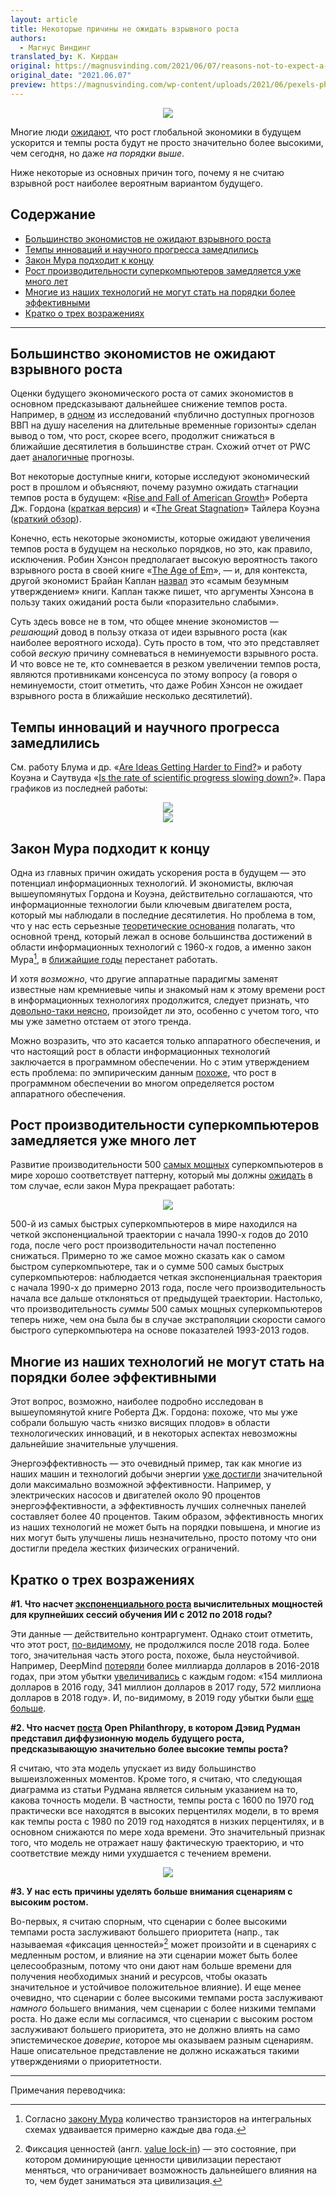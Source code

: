 ```yaml
---
layout: article
title: Некоторые причины не ожидать взрывного роста
authors:
  - Магнус Виндинг
translated_by: К. Кирдан
original: https://magnusvinding.com/2021/06/07/reasons-not-to-expect-a-growth-explosion/
original_date: "2021.06.07"
preview: https://magnusvinding.com/wp-content/uploads/2021/06/pexels-photo-187041.jpeg?w=1400
---
```

<center><img src="https://magnusvinding.com/wp-content/uploads/2021/06/pexels-photo-187041.jpeg?w=1400"/></center>

Многие люди [ожидают](https://sideways-view.com/2017/10/04/hyperbolic-growth/), что рост глобальной экономики в будущем ускорится и темпы роста будут не просто значительно более высокими, чем сегодня, но даже _на порядки выше_.

Ниже некоторые из основных причин того, почему я не считаю взрывной рост наиболее вероятным вариантом будущего.

## Содержание

- [Большинство экономистов не ожидают взрывного роста](#Большинство_экономистов_не_ожидают_взрывного_роста)
- [Темпы инноваций и научного прогресса замедлились](#Темпы_инноваций_и_научного_прогресса_замедлились)
- [Закон Мура подходит к концу](#Закон_Мура_подходит_к_концу)
- [Рост производительности суперкомпьютеров замедляется уже много лет](#Рост_производительности_суперкомпьютеров_замедляется_уже_много_лет)
- [Многие из наших технологий не могут стать на порядки более эффективными](#Многие_из_наших_технологий_не_могут_стать_на_порядки_более_эффективными)
- [Кратко о трех возражениях](#Кратко_о_трех_возражениях)

---

<a id="Большинство_экономистов_не_ожидают_взрывного_роста"></a>
## Большинство экономистов не ожидают взрывного роста

Оценки будущего экономического роста от самих экономистов в основном предсказывают дальнейшее снижение темпов роста. Например, в [одном](https://www.oecd.org/economy/growth/Long-term-projections-of-the-world-economy-a-review.pdf) из исследований «публично доступных прогнозов ВВП на душу населения на длительные временные горизонты» сделан вывод о том, что рост, скорее всего, продолжит снижаться в ближайшие десятилетия в большинстве стран. Схожий отчет от PWC дает [аналогичные](https://www.pwc.com/gx/en/world-2050/assets/pwc-the-world-in-2050-full-report-feb-2017.pdf) прогнозы.

Вот некоторые доступные книги, которые исследуют экономический рост в прошлом и объясняют, почему разумно ожидать стагнации темпов роста в будущем: «[Rise and Fall of American Growth](https://www.amazon.com/Rise-Fall-American-Growth-Princeton/dp/153661825X)» Роберта Дж. Гордона ([краткая версия](https://www.nber.org/system/files/working_papers/w18315/w18315.pdf)) и «[The Great Stagnation](https://www.amazon.com/Great-Stagnation-Low-Hanging-Eventually-eSpecial-ebook/dp/B004H0M8QS)» Тайлера Коуэна ([краткий обзор](https://en.wikipedia.org/wiki/The_Great_Stagnation#Synopsis)).

Конечно, есть некоторые экономисты, которые ожидают увеличения темпов роста в будущем на несколько порядков, но это, как правило, исключения. Робин Хэнсон предполагает высокую вероятность такого взрывного роста в своей книге «[The Age of Em](https://ageofem.com/)», — и, для контекста, другой экономист Брайан Каплан [назвал](https://www.econlib.org/archives/2016/06/whats_wrong_in.html) это «самым безумным утверждением» книги. Каплан также пишет, что аргументы Хэнсона в пользу таких ожиданий роста были «поразительно слабыми».

Суть здесь вовсе не в том, что общее мнение экономистов — _решающий_ довод в пользу отказа от идеи взрывного роста (как наиболее вероятного исхода). Суть просто в том, что это представляет собой _вескую_ причину сомневаться в неминуемости взрывного роста. И что вовсе не те, кто сомневается в резком увеличении темпов роста, являются противниками консенсуса по этому вопросу (а говоря о неминуемости, стоит отметить, что даже Робин Хэнсон не ожидает взрывного роста в ближайшие несколько десятилетий).

<a id="Темпы_инноваций_и_научного_прогресса_замедлились"></a>
## Темпы инноваций и научного прогресса замедлились

См. работу Блума и др. «[Are Ideas Getting Harder to Find?](https://web.stanford.edu/~chadj/IdeaPF.pdf)» и работу Коуэна и Саутвуда «[Is the rate of scientific progress slowing down?](https://docs.google.com/document/d/1cEBsj18Y4NnVx5Qdu43cKEHMaVBODTTyfHBa8GIRSec/edit)». Пара графиков из последней работы:

<center><img src="https://magnusvinding.com/wp-content/uploads/2021/06/screen-shot-2021-06-07-at-6.56.25-pm.png"/></center>

<center><img src="https://magnusvinding.com/wp-content/uploads/2021/06/screen-shot-2021-06-07-at-6.56.40-pm.png"/></center>

<a id="Закон_Мура_подходит_к_концу"></a>
## Закон Мура подходит к концу

Одна из главных причин ожидать ускорения роста в будущем — это потенциал информационных технологий. И экономисты, включая вышеупомянутых Гордона и Коуэна, действительно соглашаются, что информационные технологии были ключевым двигателем роста, который мы наблюдали в последние десятилетия. Но проблема в том, что у нас есть серьезные [теоретические основания](https://www.youtube.com/watch?v=rtI5wRyHpTg) полагать, что основной тренд, который лежал в основе большинства достижений в области информационных технологий с 1960-х годов, а именно закон Мура[^1], в [ближайшие годы](https://en.wikipedia.org/wiki/Moore%27s_law#Forecasts_and_roadmaps) перестанет работать.

И хотя _возможно_, что другие аппаратные парадигмы заменят известные нам кремниевые чипы и знакомый нам к этому времени рост в информационных технологиях продолжится, следует признать, что [довольно-таки неясно](https://www.economist.com/technology-quarterly/2016-03-12/after-moores-law), произойдет ли это, особенно с учетом того, что мы уже заметно отстаем от этого тренда.

Можно возразить, что это касается только аппаратного обеспечения, и что настоящий рост в области информационных технологий заключается в программном обеспечении. Но с этим утверждением есть проблема: по эмпирическим данным [похоже](https://www.overcomingbias.com/2013/06/why-does-hardware-grow-like-algorithms.html), что рост в программном обеспечении во многом определяется ростом аппаратного обеспечения.

<a id="Рост_производительности_суперкомпьютеров_замедляется_уже_много_лет"></a>
## Рост производительности суперкомпьютеров замедляется уже много лет

Развитие производительности 500 [самых мощных](https://www.top500.org/) суперкомпьютеров в мире хорошо соответствует паттерну, который мы должны [ожидать](http://growth-dynamics.com/articles/Singularity.pdf) в том случае, если закон Мура прекращает работать:

<center><img src="https://magnusvinding.com/wp-content/uploads/2021/06/screen-shot-2021-06-02-at-12.20.22-pm.png"/></center>

500-й из самых быстрых суперкомпьютеров в мире находился на четкой экспоненциальной траектории с начала 1990-х годов до 2010 года, после чего рост производительности начал постепенно снижаться. Примерно то же самое можно сказать как о самом быстром суперкомпьютере, так и о сумме 500 самых быстрых суперкомпьютеров: наблюдается четкая экспоненциальная траектория с начала 1990-х до примерно 2013 года, после чего производительность начала все дальше отклоняться от предыдущей траектории. Настолько, что производительность _суммы_ 500 самых мощных суперкомпьютеров теперь ниже, чем она была бы в случае экстраполяции скорости самого быстрого суперкомпьютера на основе показателей 1993-2013 годов.

<a id="Многие_из_наших_технологий_не_могут_стать_на_порядки_более_эффективными"></a>
## Многие из наших технологий не могут стать на порядки более эффективными

Этот вопрос, возможно, наиболее подробно исследован в вышеупомянутой книге Роберта Дж. Гордона: похоже, что мы уже собрали большую часть «низко висящих плодов» в области технологических инноваций, и в некоторых аспектах невозможны дальнейшие значительные улучшения.

Энергоэффективность — это очевидный пример, так как многие из наших машин и технологий добычи энергии [уже достигли](https://dothemath.ucsd.edu/2011/07/can-economic-growth-last/) значительной доли максимально возможной эффективности. Например, у электрических насосов и двигателей около 90 процентов энергоэффективности, а эффективность лучших солнечных панелей составляет более 40 процентов. Таким образом, эффективность многих из наших технологий не может быть на порядки повышена, и многие из них могут быть улучшены лишь незначительно, просто потому что они достигли предела жестких физических ограничений.

<a id="Кратко_о_трех_возражениях"></a>
## Кратко о трех возражениях

**#1. Что насчет [экспоненциального роста](https://openai.com/blog/ai-and-compute/) вычислительных мощностей для крупнейших сессий обучения ИИ с 2012 по 2018 годы?**

Эти данные — действительно контраргумент. Однако стоит отметить, что этот рост, [по-видимому](https://www.lesswrong.com/posts/wfpdejMWog4vEDLDg/ai-and-compute-trend-isn-t-predictive-of-what-is-happening), не продолжился после 2018 года. Более того, значительная часть этого роста, похоже, была неустойчивой. Например, DeepMind [потеряли](https://www.wired.com/story/deepminds-losses-future-artificial-intelligence/) более миллиарда долларов в 2016-2018 годах, при этом убытки [увеличивались](https://www.wired.com/story/deepminds-losses-future-artificial-intelligence/) с каждым годом: «154 миллиона долларов в 2016 году, 341 миллион долларов в 2017 году, 572 миллиона долларов в 2018 году». И, по-видимому, в 2019 году убытки были [еще больше](https://quantumzeitgeist.com/google-deepmind-is-still-losing-money-but-its-doing-great-work/).

**#2. Что насчет [поста](https://www.openphilanthropy.org/blog/modeling-human-trajectory) Open Philanthropy, в котором Дэвид Рудман представил диффузионную модель будущего роста, предсказывающую значительно более высокие темпы роста?**

Я считаю, что эта модель упускает из виду большинство вышеизложенных моментов. Кроме того, я считаю, что следующая диаграмма из статьи Рудмана является сильным указанием на то, какова точность модели. В частности, темпы роста с 1600 по 1970 год практически все находятся в высоких перцентилях модели, в то время как темпы роста с 1980 по 2019 год находятся в низких перцентилях, и в основном снижаются по мере хода времени. Это значительный признак того, что модель не отражает нашу фактическую траекторию, и что соответствие между ними ухудшается с течением времени.

<center><img src="https://www.openphilanthropy.org/sites/default/files/BernouDiffPredGWP12KDecBlog.png"/></center>

**#3. У нас есть причины уделять больше внимания сценариям с высоким ростом.**

Во-первых, я считаю спорным, что сценарии с более высокими темпами роста заслуживают большего приоритета (напр., так называемая «фиксация ценностей»[^2] может произойти и в сценариях с медленным ростом, и влияние на эти сценарии может быть более целесообразным, потому что они дают нам больше времени для получения необходимых знаний и ресурсов, чтобы оказать значительное и устойчивое положительное влияние). И еще менее очевидно, что сценарии с более высокими темпами роста заслуживают _намного_ большего внимания, чем сценарии с более низкими темпами роста. Но даже если мы согласимся, что сценарии с высоким ростом заслуживают большего приоритета, это не должно влиять на само эпистемическое _доверие_, которое мы оказываем разным сценариям. Наше описательное представление не должно искажаться такими утверждениями о приоритетности.

---

Примечания переводчика:

[^1]: Согласно [закону Мура](https://ru.wikipedia.org/wiki/%D0%97%D0%B0%D0%BA%D0%BE%D0%BD_%D0%9C%D1%83%D1%80%D0%B0) количество транзисторов на интегральных схемах удваивается примерно каждые два года.

[^2]: Фиксация ценностей (англ. [value lock-in](https://forum.effectivealtruism.org/posts/SewuAZzSaC9shgTux/what-is-value-lock-in-youtube-video)) — это состояние, при котором доминирующие ценности цивилизации перестают меняться, что ограничивает возможность дальнейшего влияния на то, чем будет заниматься эта цивилизация.
